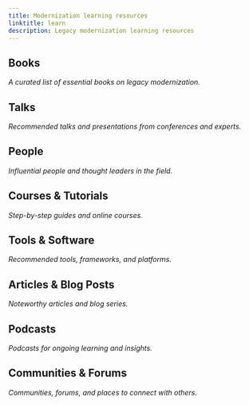 ```yaml
---
title: Modernization learning resources
linktitle: learn
description: Legacy modernization learning resources
---
```


## Books

_A curated list of essential books on legacy modernization._

## Talks

_Recommended talks and presentations from conferences and experts._

## People

_Influential people and thought leaders in the field._

## Courses & Tutorials

_Step-by-step guides and online courses._

## Tools & Software

_Recommended tools, frameworks, and platforms._

## Articles & Blog Posts

_Noteworthy articles and blog series._

## Podcasts

_Podcasts for ongoing learning and insights._

## Communities & Forums

_Communities, forums, and places to connect with others._
